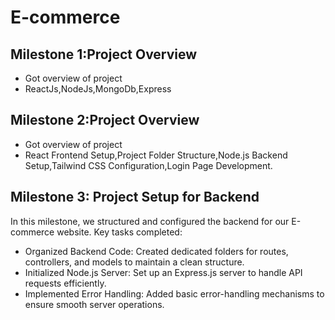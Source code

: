 # E-commerce
## Milestone 1:Project Overview
 - Got overview of project
-  ReactJs,NodeJs,MongoDb,Express

## Milestone 2:Project Overview
- Got overview of project
- React Frontend Setup,Project Folder Structure,Node.js Backend Setup,Tailwind CSS Configuration,Login Page Development.


## Milestone 3: Project Setup for Backend

In this milestone, we structured and configured the backend for our E-commerce website. Key tasks completed:

- Organized Backend Code: Created dedicated folders for routes, controllers, and models to maintain a clean structure.
- Initialized Node.js Server: Set up an Express.js server to handle API requests efficiently.
- Implemented Error Handling: Added basic error-handling mechanisms to ensure smooth server operations.
